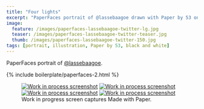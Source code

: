 ```yaml
---
title: "Four lights"
excerpt: "PaperFaces portrait of @lassebaagoe drawn with Paper by 53 on an iPad."
image: 
  feature: /images/paperfaces-lassebaagoe-twitter-lg.jpg
  teaser: /images/paperfaces-lassebaagoe-twitter-teaser.jpg
  thumb: /images/paperfaces-lassebaagoe-twitter-150.jpg
tags: [portrait, illustration, Paper by 53, black and white]
---
```


PaperFaces portrait of [@lassebaagoe](http://twitter.com/lassebaagoe).

{% include boilerplate/paperfaces-2.html %}

<figure class="third">
  <a href="{{ site.url }}/images/paperfaces-lassebaagoe-process-1-lg.jpg"><img src="{{ site.url }}/images/paperfaces-lassebaagoe-process-1-600.jpg" alt="Work in process screenshot"></a>
  <a href="{{ site.url }}/images/paperfaces-lassebaagoe-process-2-lg.jpg"><img src="{{ site.url }}/images/paperfaces-lassebaagoe-process-2-600.jpg" alt="Work in process screenshot"></a>
  <a href="{{ site.url }}/images/paperfaces-lassebaagoe-process-3-lg.jpg"><img src="{{ site.url }}/images/paperfaces-lassebaagoe-process-3-600.jpg" alt="Work in process screenshot"></a>
  <a href="{{ site.url }}/images/paperfaces-lassebaagoe-process-4-lg.jpg"><img src="{{ site.url }}/images/paperfaces-lassebaagoe-process-4-600.jpg" alt="Work in process screenshot"></a>
  <figcaption>Work in progress screen captures Made with Paper.</figcaption>
</figure>